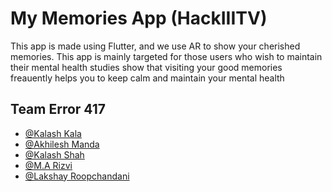 
# My Memories App (HackIIITV)

This app is made using Flutter, and we use AR to show your cherished memories. 
This app is mainly targeted for those users who wish to maintain their mental health 
studies show that visiting your good memories freauently helps you to keep calm and maintain your mental health


## Team Error 417

- [@Kalash Kala](https://github.com/kalash-kala)
- [@Akhilesh Manda](https://github.com/AkhileshManda)
- [@Kalash Shah](https://github.com/kalashshah)
- [@M.A Rizvi](https://github.com/marizvi)
- [@Lakshay Roopchandani](https://github.com/lakshayroop5)
